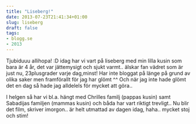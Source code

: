```yaml
---
title: "Liseberg!"
date: 2013-07-23T21:41:34+01:00
slug: liseberg
draft: false
tags:
- blogg.se
- 2013
---
```

Tjubiduuu allihopa! :D idag har vi vart på liseberg med min lilla kusin som bara är 4 år, det var jättemysigt och sjukt varmt.. älskar fan vädret som är just nu, 23plusgrader varje dag,minst! Har inte bloggat på länge på grund av olika saker men framförallt för jag har glömt ^^ Och när jag inte hade glömt det en dag så hade jag alldelels för mycket att göra..

I helgen så har vi bl.a. hängt med Chrilles familj (pappas kusin) samt Sabadijas familjen (mammas kusin) och båda har vart riktigt trevligt.. Nu blir det film, skriver imorgon.. är helt utmattad av dagen idag, haha.. mycket stoj och stim!
